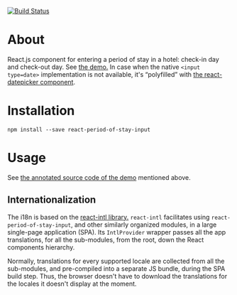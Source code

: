 [![Build Status](https://travis-ci.org/ikr/react-period-of-stay-input.svg?branch=master)](https://travis-ci.org/ikr/react-period-of-stay-input)

# About

React.js component for entering a period of stay in a hotel: check-in day and check-out day. See
[the demo.](http://ikr.su/h/react-period-of-stay-input/demo.html) In case when the native `<input
type=date>` implementation is not available, it's “polyfilled” with [the react-datepicker
component](https://github.com/Hacker0x01/react-datepicker).

# Installation

    npm install --save react-period-of-stay-input

# Usage

See [the annotated source code of the
demo](https://github.com/ikr/react-period-of-stay-input/blob/master/src/demo.tsx) mentioned
above.

## Internationalization

The i18n is based on the [react-intl library.](https://github.com/yahoo/react-intl) `react-intl`
facilitates using `react-period-of-stay-input`, and other similarly organized modules, in a large
single-page application (SPA). Its `IntlProvider` wrapper passes all the app translations, for all
the sub-modules, from the root, down the React components hierarchy.

Normally, translations for every supported locale are collected from all the sub-modules, and
pre-compiled into a separate JS bundle, during the SPA build step. Thus, the browser doesn't have to
download the translations for the locales it doesn't display at the moment.
